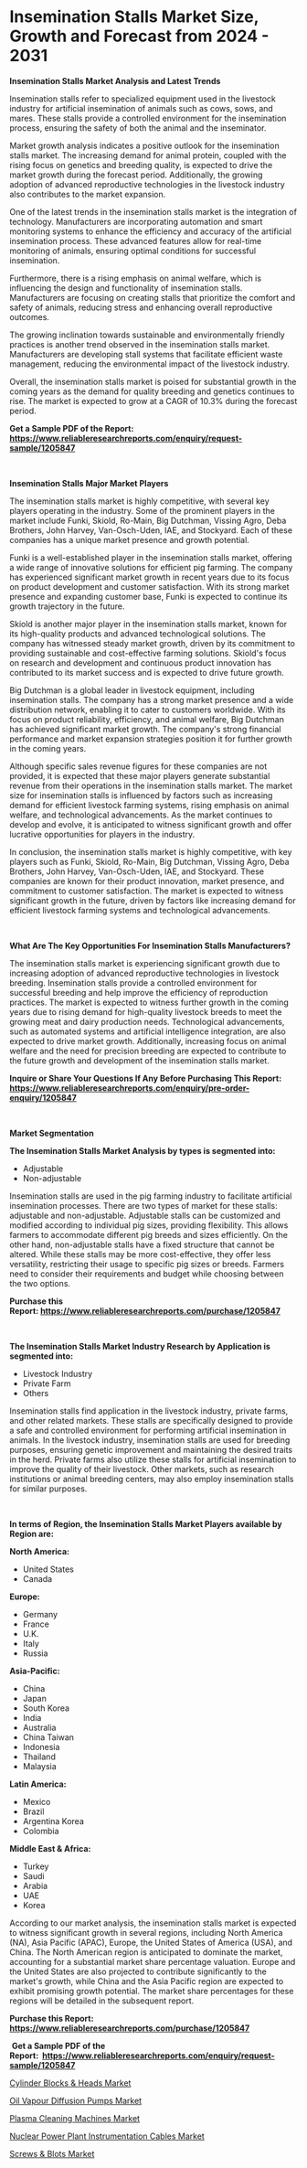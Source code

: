 <p><h1>Insemination Stalls Market Size, Growth and Forecast from 2024 - 2031</h1></p><p><strong>Insemination Stalls Market Analysis and Latest Trends</strong></p>
<p><p>Insemination stalls refer to specialized equipment used in the livestock industry for artificial insemination of animals such as cows, sows, and mares. These stalls provide a controlled environment for the insemination process, ensuring the safety of both the animal and the inseminator.</p><p>Market growth analysis indicates a positive outlook for the insemination stalls market. The increasing demand for animal protein, coupled with the rising focus on genetics and breeding quality, is expected to drive the market growth during the forecast period. Additionally, the growing adoption of advanced reproductive technologies in the livestock industry also contributes to the market expansion.</p><p>One of the latest trends in the insemination stalls market is the integration of technology. Manufacturers are incorporating automation and smart monitoring systems to enhance the efficiency and accuracy of the artificial insemination process. These advanced features allow for real-time monitoring of animals, ensuring optimal conditions for successful insemination.</p><p>Furthermore, there is a rising emphasis on animal welfare, which is influencing the design and functionality of insemination stalls. Manufacturers are focusing on creating stalls that prioritize the comfort and safety of animals, reducing stress and enhancing overall reproductive outcomes.</p><p>The growing inclination towards sustainable and environmentally friendly practices is another trend observed in the insemination stalls market. Manufacturers are developing stall systems that facilitate efficient waste management, reducing the environmental impact of the livestock industry.</p><p>Overall, the insemination stalls market is poised for substantial growth in the coming years as the demand for quality breeding and genetics continues to rise. The market is expected to grow at a CAGR of 10.3% during the forecast period.</p></p>
<p><strong>Get a Sample PDF of the Report:&nbsp; <a href="https://www.reliableresearchreports.com/enquiry/request-sample/1205847">https://www.reliableresearchreports.com/enquiry/request-sample/1205847</a></strong></p>
<p>&nbsp;</p>
<p><strong>Insemination Stalls Major Market Players</strong></p>
<p><p>The insemination stalls market is highly competitive, with several key players operating in the industry. Some of the prominent players in the market include Funki, Skiold, Ro-Main, Big Dutchman, Vissing Agro, Deba Brothers, John Harvey, Van-Osch-Uden, IAE, and Stockyard. Each of these companies has a unique market presence and growth potential.</p><p>Funki is a well-established player in the insemination stalls market, offering a wide range of innovative solutions for efficient pig farming. The company has experienced significant market growth in recent years due to its focus on product development and customer satisfaction. With its strong market presence and expanding customer base, Funki is expected to continue its growth trajectory in the future.</p><p>Skiold is another major player in the insemination stalls market, known for its high-quality products and advanced technological solutions. The company has witnessed steady market growth, driven by its commitment to providing sustainable and cost-effective farming solutions. Skiold's focus on research and development and continuous product innovation has contributed to its market success and is expected to drive future growth.</p><p>Big Dutchman is a global leader in livestock equipment, including insemination stalls. The company has a strong market presence and a wide distribution network, enabling it to cater to customers worldwide. With its focus on product reliability, efficiency, and animal welfare, Big Dutchman has achieved significant market growth. The company's strong financial performance and market expansion strategies position it for further growth in the coming years.</p><p>Although specific sales revenue figures for these companies are not provided, it is expected that these major players generate substantial revenue from their operations in the insemination stalls market. The market size for insemination stalls is influenced by factors such as increasing demand for efficient livestock farming systems, rising emphasis on animal welfare, and technological advancements. As the market continues to develop and evolve, it is anticipated to witness significant growth and offer lucrative opportunities for players in the industry.</p><p>In conclusion, the insemination stalls market is highly competitive, with key players such as Funki, Skiold, Ro-Main, Big Dutchman, Vissing Agro, Deba Brothers, John Harvey, Van-Osch-Uden, IAE, and Stockyard. These companies are known for their product innovation, market presence, and commitment to customer satisfaction. The market is expected to witness significant growth in the future, driven by factors like increasing demand for efficient livestock farming systems and technological advancements.</p></p>
<p>&nbsp;</p>
<p><strong>What Are The Key Opportunities For Insemination Stalls Manufacturers?</strong></p>
<p><p>The insemination stalls market is experiencing significant growth due to increasing adoption of advanced reproductive technologies in livestock breeding. Insemination stalls provide a controlled environment for successful breeding and help improve the efficiency of reproduction practices. The market is expected to witness further growth in the coming years due to rising demand for high-quality livestock breeds to meet the growing meat and dairy production needs. Technological advancements, such as automated systems and artificial intelligence integration, are also expected to drive market growth. Additionally, increasing focus on animal welfare and the need for precision breeding are expected to contribute to the future growth and development of the insemination stalls market.</p></p>
<p><strong>Inquire or Share Your Questions If Any Before Purchasing This Report: <a href="https://www.reliableresearchreports.com/enquiry/pre-order-enquiry/1205847">https://www.reliableresearchreports.com/enquiry/pre-order-enquiry/1205847</a></strong></p>
<p>&nbsp;</p>
<p><strong>Market Segmentation</strong></p>
<p><strong>The Insemination Stalls Market Analysis by types is segmented into:</strong></p>
<p><ul><li>Adjustable</li><li>Non-adjustable</li></ul></p>
<p><p>Insemination stalls are used in the pig farming industry to facilitate artificial insemination processes. There are two types of market for these stalls: adjustable and non-adjustable. Adjustable stalls can be customized and modified according to individual pig sizes, providing flexibility. This allows farmers to accommodate different pig breeds and sizes efficiently. On the other hand, non-adjustable stalls have a fixed structure that cannot be altered. While these stalls may be more cost-effective, they offer less versatility, restricting their usage to specific pig sizes or breeds. Farmers need to consider their requirements and budget while choosing between the two options.</p></p>
<p><strong>Purchase this Report:&nbsp;<a href="https://www.reliableresearchreports.com/purchase/1205847">https://www.reliableresearchreports.com/purchase/1205847</a></strong></p>
<p>&nbsp;</p>
<p><strong>The Insemination Stalls Market Industry Research by Application is segmented into:</strong></p>
<p><ul><li>Livestock Industry</li><li>Private Farm</li><li>Others</li></ul></p>
<p><p>Insemination stalls find application in the livestock industry, private farms, and other related markets. These stalls are specifically designed to provide a safe and controlled environment for performing artificial insemination in animals. In the livestock industry, insemination stalls are used for breeding purposes, ensuring genetic improvement and maintaining the desired traits in the herd. Private farms also utilize these stalls for artificial insemination to improve the quality of their livestock. Other markets, such as research institutions or animal breeding centers, may also employ insemination stalls for similar purposes.</p></p>
<p>&nbsp;</p>
<p><strong>In terms of Region, the Insemination Stalls Market Players available by Region are:</strong></p>
<p>
    <p> <strong> North America: </strong>
        <ul>
            <li>United States</li>
            <li>Canada</li>
        </ul>
        </p> 
    <p> <strong> Europe: </strong>
        <ul>
            <li>Germany</li>
            <li>France</li>
            <li>U.K.</li>
            <li>Italy</li>
            <li>Russia</li>
        </ul>
        </p> 
    <p> <strong> Asia-Pacific: </strong>
        <ul>
            <li>China</li>
            <li>Japan</li>
            <li>South Korea</li>
            <li>India</li>
            <li>Australia</li>
            <li>China Taiwan</li>
            <li>Indonesia</li>
            <li>Thailand</li>
            <li>Malaysia</li>
        </ul>
        </p> 
    <p> <strong> Latin America: </strong>
        <ul>
            <li>Mexico</li>
            <li>Brazil</li>
            <li>Argentina Korea</li>
            <li>Colombia</li>
        </ul>
        </p> 
    <p> <strong> Middle East & Africa: </strong>
        <ul>
            <li>Turkey</li>
            <li>Saudi</li>
            <li>Arabia</li>
            <li>UAE</li>
            <li>Korea</li>
        </ul>
    </p>
    </p>
<p><p>According to our market analysis, the insemination stalls market is expected to witness significant growth in several regions, including North America (NA), Asia Pacific (APAC), Europe, the United States of America (USA), and China. The North American region is anticipated to dominate the market, accounting for a substantial market share percentage valuation. Europe and the United States are also projected to contribute significantly to the market's growth, while China and the Asia Pacific region are expected to exhibit promising growth potential. The market share percentages for these regions will be detailed in the subsequent report.</p></p>
<p><strong>Purchase this Report: <a href="https://www.reliableresearchreports.com/purchase/1205847">https://www.reliableresearchreports.com/purchase/1205847</a></strong></p>
<p>&nbsp;<strong>Get a Sample PDF of the Report:&nbsp;&nbsp;<a href="https://www.reliableresearchreports.com/enquiry/request-sample/1205847">https://www.reliableresearchreports.com/enquiry/request-sample/1205847</a></strong></p>
<p><strong></strong></p>
<p><p><a href="https://github.com/pizolina/Market-Research-Report-List-2/blob/main/cylinder-blocks-heads-market.md">Cylinder Blocks & Heads Market</a></p><p><a href="https://github.com/lbird53714/Market-Research-Report-List-2/blob/main/oil-vapour-diffusion-pumps-market.md">Oil Vapour Diffusion Pumps Market</a></p><p><a href="https://github.com/vimar16th/Market-Research-Report-List-2/blob/main/plasma-cleaning-machines-market.md">Plasma Cleaning Machines Market</a></p><p><a href="https://github.com/sofayahoo2023/Market-Research-Report-List-2/blob/main/nuclear-power-plant-instrumentation-cables-market.md">Nuclear Power Plant Instrumentation Cables Market</a></p><p><a href="https://github.com/mabutironaldo/Market-Research-Report-List-2/blob/main/screws-blots-market.md">Screws & Blots Market</a></p></p>